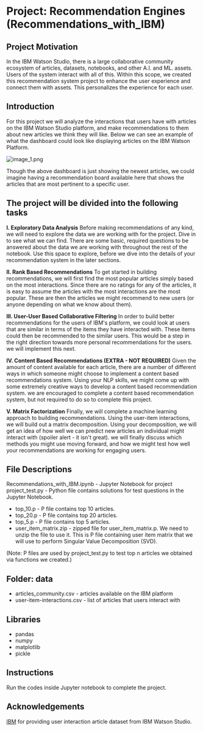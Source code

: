 # Project: Recommendation Engines (Recommendations_with_IBM)

## Project Motivation

In the IBM Watson Studio, there is a large collaborative community ecosystem of articles, datasets, notebooks, and other A.I. and ML. assets. Users of the system interact with all of this. Within this scope, we created this recommendation system project to enhance the user experience and connect them with assets. This personalizes the experience for each user.

## Introduction
For this project we will analyze the interactions that users have with articles on the IBM Watson Studio platform, and make recommendations to them about new articles we think they will like. Below we can see an example of what the dashboard could look like displaying articles on the IBM Watson Platform.

![image_1.png](/../main/Recommendation_Engines/image_1.png)

Though the above dashboard is just showing the newest articles, we could imagine having a recommendation board available here that shows the articles that are most pertinent to a specific user.

## The project will be divided into the following tasks
**I. Exploratory Data Analysis**
Before making recommendations of any kind, we will need to explore the data we are working with for the project. Dive in to see what we can find. There are some basic, required questions to be answered about the data we are working with throughout the rest of the notebook. Use this space to explore, before we dive into the details of your recommendation system in the later sections.

**II. Rank Based Recommendations**
To get started in building recommendations, we will first find the most popular articles simply based on the most interactions. Since there are no ratings for any of the articles, it is easy to assume the articles with the most interactions are the most popular. These are then the articles we might recommend to new users (or anyone depending on what we know about them).

**III. User-User Based Collaborative Filtering**
In order to build better recommendations for the users of IBM's platform, we could look at users that are similar in terms of the items they have interacted with. These items could then be recommended to the similar users. This would be a step in the right direction towards more personal recommendations for the users. we will implement this next.

**IV. Content Based Recommendations (EXTRA - NOT REQUIRED)**
Given the amount of content available for each article, there are a number of different ways in which someone might choose to implement a content based recommendations system. Using your NLP skills, we might come up with some extremely creative ways to develop a content based recommendation system. we are encouraged to complete a content based recommendation system, but not required to do so to complete this project.

**V. Matrix Factorization**
Finally, we will complete a machine learning approach to building recommendations. Using the user-item interactions, we will build out a matrix decomposition. Using your decomposition, we will get an idea of how well we can predict new articles an individual might interact with (spoiler alert - it isn't great). we will finally discuss which methods you might use moving forward, and how we might test how well your recommendations are working for engaging users.

## File Descriptions
Recommendations_with_IBM.ipynb - Jupyter Notebook for project
project_test.py - Python file contains solutions for test questions in the Jupyter Notebook.

- top_10.p - P file contains top 10 articles.
- top_20.p - P file contains top 20 articles.
- top_5.p - P file contains top 5 articles.
- user_item_matrix.zip - zipped file for user_item_matrix.p. We need to unzip the file to use it. This is P file containing user item matrix that we will use to perform Singular Value Decomposition (SVD).

(Note: P files are used by project_test.py to test top n articles we obtained via functions we created.)

## Folder: data
- articles_community.csv - articles available on the IBM platform
- user-item-interactions.csv - list of articles that users interact with

## Libraries
- pandas 
- numpy
- matplotlib 
- pickle

## Instructions
Run the codes inside Jupyter notebook to complete the project.

## Acknowledgements
[IBM](https://www.ibm.com/us-en/) for providing user interaction article dataset from IBM Watson Studio.

